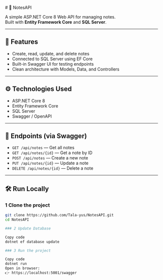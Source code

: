 ﻿﻿# 📝 NotesAPI

A simple ASP.NET Core 8 Web API for managing notes.  
Built with **Entity Framework Core** and **SQL Server**.

---

## 🚀 Features
- Create, read, update, and delete notes
- Connected to SQL Server using EF Core
- Built-in Swagger UI for testing endpoints
- Clean architecture with Models, Data, and Controllers

---

## ⚙️ Technologies Used
- ASP.NET Core 8
- Entity Framework Core
- SQL Server
- Swagger / OpenAPI

---

## 🧩 Endpoints (via Swagger)
- `GET /api/notes` — Get all notes  
- `GET /api/notes/{id}` — Get a note by ID  
- `POST /api/notes` — Create a new note  
- `PUT /api/notes/{id}` — Update a note  
- `DELETE /api/notes/{id}` — Delete a note  

---

## 🛠️ Run Locally

### 1️ Clone the project
```bash
git clone https://github.com/Tala-yus/NotesAPI.git
cd NotesAPI

### 2️ Update Database

Copy code
dotnet ef database update

### 3️ Run the project

Copy code
dotnet run
Open in browser:
👉 https://localhost:5001/swagger